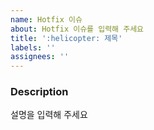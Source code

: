 ```yaml
---
name: Hotfix 이슈
about: Hotfix 이슈를 입력해 주세요
title: ':helicopter: 제목'
labels: ''
assignees: ''
---
```


### Description

설명을 입력해 주세요
